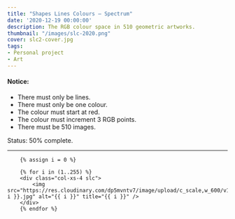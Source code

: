 ```yaml
---
title: "Shapes Lines Colours – Spectrum"
date: '2020-12-19 00:00:00'
description: The RGB colour space in 510 geometric artworks.
thumbnail: "/images/slc-2020.png"
cover: slc2-cover.jpg
tags:
- Personal project
- Art
---
```


#### Notice:

* There must only be lines.
* There must only be one colour.
* The colour must start at red.
* The colour must increment 3 RGB points.
* There must be 510 images.

Status: 50% complete.

<hr>

<div class="row gallery wide">
	
		{% assign i = 0 %}
		
		{% for i in (1..255) %}
		<div class="col-xs-4 slc">
			<img src="https://res.cloudinary.com/dp5mvntv7/image/upload/c_scale,w_600/v1589979350/phase2/{{ i }}.jpg" alt="{{ i }}" title="{{ i }}" />
		</div>
		{% endfor %}


</div>